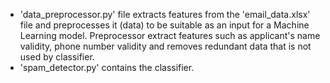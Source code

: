 - 'data_preprocessor.py' file extracts features from the 'email_data.xlsx' file and preprocesses it (data) to be suitable as an input for a Machine Learning model. Preprocessor extract features such as applicant's name validity, phone number validity and removes redundant data that is not used by classifier.
- 'spam_detector.py' contains the classifier.
